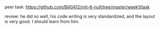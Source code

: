 peer task: https://github.com/Bill0412/mit-6-null/tree/master/week1/task

review: he did so well, his code writing is very standardized, and the layout is very good. I should learn from him. 
